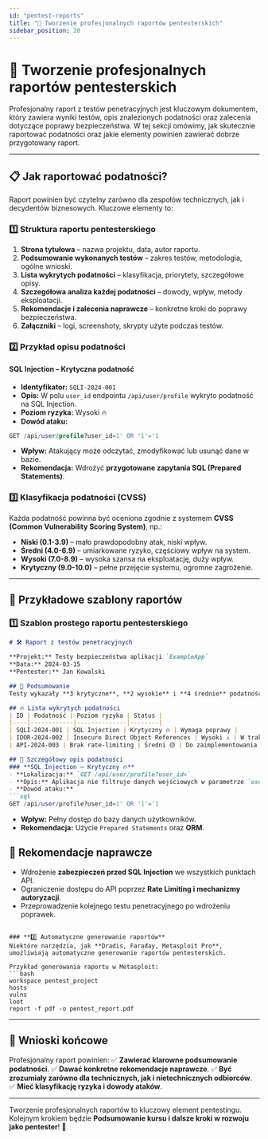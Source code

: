 ```yaml
---
id: "pentest-reports"
title: "📑 Tworzenie profesjonalnych raportów pentesterskich"
sidebar_position: 20
---
```


# 📑 Tworzenie profesjonalnych raportów pentesterskich

Profesjonalny raport z testów penetracyjnych jest kluczowym dokumentem, który zawiera wyniki testów, opis znalezionych podatności oraz zalecenia dotyczące poprawy bezpieczeństwa. W tej sekcji omówimy, jak skutecznie raportować podatności oraz jakie elementy powinien zawierać dobrze przygotowany raport.

---

## 📋 Jak raportować podatności?
Raport powinien być czytelny zarówno dla zespołów technicznych, jak i decydentów biznesowych. Kluczowe elementy to:

### **1️⃣ Struktura raportu pentesterskiego**
1. **Strona tytułowa** – nazwa projektu, data, autor raportu.
2. **Podsumowanie wykonanych testów** – zakres testów, metodologia, ogólne wnioski.
3. **Lista wykrytych podatności** – klasyfikacja, priorytety, szczegółowe opisy.
4. **Szczegółowa analiza każdej podatności** – dowody, wpływ, metody eksploatacji.
5. **Rekomendacje i zalecenia naprawcze** – konkretne kroki do poprawy bezpieczeństwa.
6. **Załączniki** – logi, screenshoty, skrypty użyte podczas testów.

### **2️⃣ Przykład opisu podatności**
#### **SQL Injection – Krytyczna podatność**
- **Identyfikator:** `SQLI-2024-001`
- **Opis:** W polu `user_id` endpointu `/api/user/profile` wykryto podatność na SQL Injection.
- **Poziom ryzyka:** Wysoki 🔥
- **Dowód ataku:**
```sql
GET /api/user/profile?user_id=1' OR '1'='1
```
- **Wpływ:** Atakujący może odczytać, zmodyfikować lub usunąć dane w bazie.
- **Rekomendacja:** Wdrożyć **przygotowane zapytania SQL (Prepared Statements)**.

### **3️⃣ Klasyfikacja podatności (CVSS)**
Każda podatność powinna być oceniona zgodnie z systemem **CVSS (Common Vulnerability Scoring System)**, np.:
- **Niski (0.1-3.9)** – mało prawdopodobny atak, niski wpływ.
- **Średni (4.0-6.9)** – umiarkowane ryzyko, częściowy wpływ na system.
- **Wysoki (7.0-8.9)** – wysoka szansa na eksploatację, duży wpływ.
- **Krytyczny (9.0-10.0)** – pełne przejęcie systemu, ogromne zagrożenie.

---

## 📑 Przykładowe szablony raportów

### **1️⃣ Szablon prostego raportu pentesterskiego**
```markdown
# 🛠️ Raport z testów penetracyjnych

**Projekt:** Testy bezpieczeństwa aplikacji `ExampleApp`
**Data:** 2024-03-15
**Pentester:** Jan Kowalski

## 📌 Podsumowanie
Testy wykazały **3 krytyczne**, **2 wysokie** i **4 średnie** podatności. Najpoważniejsze zagrożenia to **SQL Injection, IDOR oraz brak mechanizmów rate-limiting w API**.

## 🔥 Lista wykrytych podatności
| ID | Podatność | Poziom ryzyka | Status |
|----|------------|--------------|--------|
| SQLI-2024-001 | SQL Injection | Krytyczny 🔥 | Wymaga poprawy |
| IDOR-2024-002 | Insecure Direct Object References | Wysoki ⚠️ | W trakcie naprawy |
| API-2024-003 | Brak rate-limiting | Średni 🟡 | Do zaimplementowania |

## 📖 Szczegółowy opis podatności
### **SQL Injection – Krytyczny 🔥**
- **Lokalizacja:** `GET /api/user/profile?user_id=`
- **Opis:** Aplikacja nie filtruje danych wejściowych w parametrze `user_id`, umożliwiając wstrzyknięcie zapytań SQL.
- **Dowód ataku:**
```sql
GET /api/user/profile?user_id=1' OR '1'='1
```
- **Wpływ:** Pełny dostęp do bazy danych użytkowników.
- **Rekomendacja:** Użycie `Prepared Statements` oraz **ORM**.

## 📢 Rekomendacje naprawcze
- Wdrożenie **zabezpieczeń przed SQL Injection** we wszystkich punktach API.
- Ograniczenie dostępu do API poprzez **Rate Limiting i mechanizmy autoryzacji**.
- Przeprowadzenie kolejnego testu penetracyjnego po wdrożeniu poprawek.
```

### **2️⃣ Automatyczne generowanie raportów**
Niektóre narzędzia, jak **Dradis, Faraday, Metasploit Pro**, umożliwiają automatyczne generowanie raportów pentesterskich.

Przykład generowania raportu w Metasploit:
```bash
workspace pentest_project
hosts
vulns
loot
report -f pdf -o pentest_report.pdf
```

---

## 🎯 Wnioski końcowe
Profesjonalny raport powinien:
✅ **Zawierać klarowne podsumowanie podatności**.
✅ **Dawać konkretne rekomendacje naprawcze**.
✅ **Być zrozumiały zarówno dla technicznych, jak i nietechnicznych odbiorców**.
✅ **Mieć klasyfikację ryzyka i dowody ataków**.

---

Tworzenie profesjonalnych raportów to kluczowy element pentestingu. Kolejnym krokiem będzie **Podsumowanie kursu i dalsze kroki w rozwoju jako pentester**! 🚀
